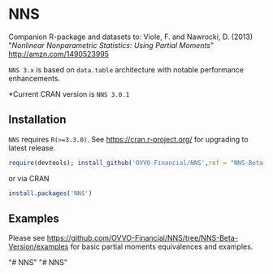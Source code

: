 # NNS

Companion R-package and datasets to: 
Viole, F. and Nawrocki, D. (2013) "*Nonlinear Nonparametric Statistics: Using Partial Moments*" http://amzn.com/1490523995

`NNS 3.x` is based on `data.table` architecture with notable performance enhancements.

*Current CRAN version is `NNS 3.0.1`

## Installation
`NNS` requires `R(>=3.3.0)`.  See https://cran.r-project.org/ for upgrading to latest release.

```r
require(devtools); install_github('OVVO-Financial/NNS',ref = "NNS-Beta-Version")
```
or via CRAN
```r
install.packages('NNS')
```

## Examples
Please see https://github.com/OVVO-Financial/NNS/tree/NNS-Beta-Version/examples for basic partial moments equivalences and examples.

"# NNS" 
"# NNS" 
